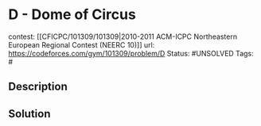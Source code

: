 # D - Dome of Circus

contest: [[CFICPC/101309/101309|2010-2011 ACM-ICPC Northeastern European Regional Contest (NEERC 10)]]
url: https://codeforces.com/gym/101309/problem/D
Status: #UNSOLVED
Tags: #

## Description

## Solution

